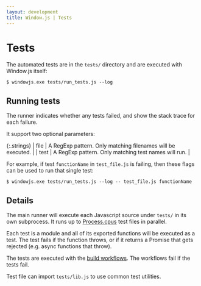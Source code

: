 ```yaml
---
layout: development
title: Window.js | Tests
---
```


Tests
=====

The automated tests are in the `tests/` directory and are executed with
Window.js itself:

```shell
$ windowjs.exe tests/run_tests.js --log
```


Running tests
-------------

The runner indicates whether any tests failed, and show the stack trace for
each failure.

It support two optional parameters:

{:.strings}
| file | A RegExp pattern. Only matching filenames will be executed. |
| test | A RegExp pattern. Only matching test names will run. |

For example, if test `functionName` in `test_file.js` is failing, then these
flags can be used to run that single test:

```shell
$ windowjs.exe tests/run_tests.js --log -- test_file.js functionName
```


Details
-------

The main runner will execute each Javascript source under `tests/` in its own
subprocess. It runs up to [Process.cpus](/doc/process#Process.cpus) test files
in parallel.

Each test is a module and all of its exported functions will be executed as a
test. The test fails if the function throws, or if it returns a Promise that
gets rejected (e.g. async functions that throw).

The tests are executed with the
[build workflows](https://github.com/windowjs/windowjs/actions). The workflows
fail if the tests fail.

Test file can import `tests/lib.js` to use common test utilities.
